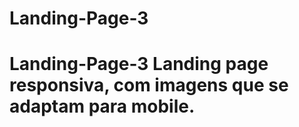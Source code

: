 # Landing-Page-3
# Landing-Page-3 Landing page responsiva, com  imagens que se adaptam para mobile.
